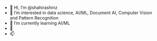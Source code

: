 - 👋 Hi, I’m @shahirashinz
- 👀 I’m interested in data science, AI/ML, Document AI, Computer Vision and Pattern Recognition 
- 🌱 I’m currently learning AI/ML
- 💞️ 
- 📫 

<!---
shahirashinz/shahirashinz is a ✨ special ✨ repository because its `README.md` (this file) appears on your GitHub profile.
You can click the Preview link to take a look at your changes.
--->

